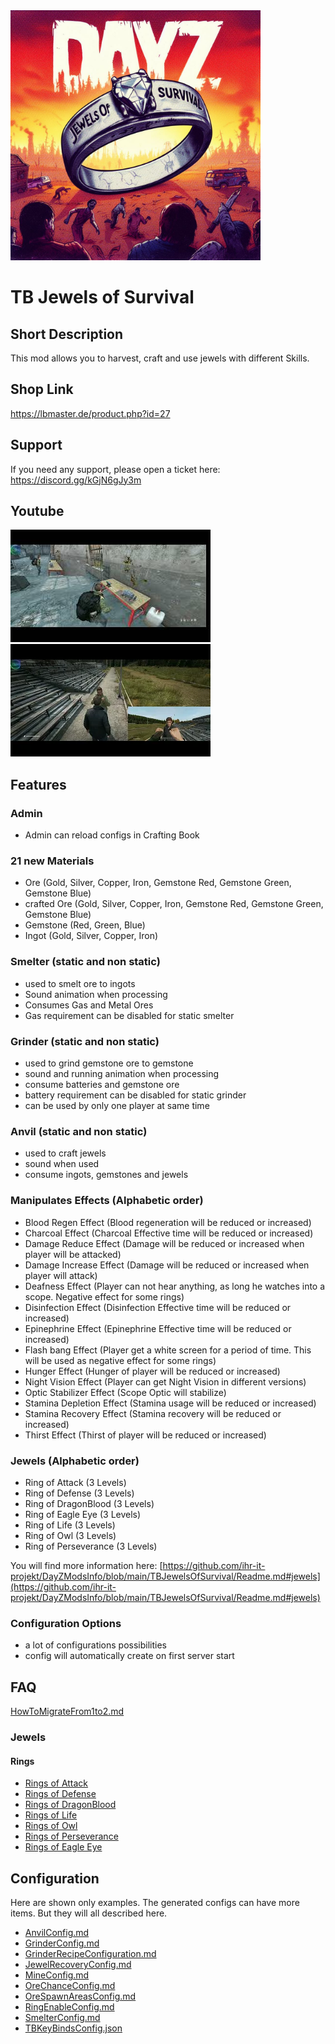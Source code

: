 <img src="./images/jewels_of_survival.jpeg" alt="TB Jewels of Survival" width="400"/>

# TB Jewels of Survival

## Short Description

This mod allows you to harvest, craft and use jewels with different Skills.

## Shop Link
https://lbmaster.de/product.php?id=27

## Support

If you need any support, please open a ticket here: https://discord.gg/kGjN6gJy3m

## Youtube

[![Version 1](./images/logoYT.png)](https://youtu.be/7JhJnIazOaA)
[![Presentation](./images/logoYTP.png)](https://youtu.be/gKKrYm1T3z0)

## Features

### Admin
- Admin can reload configs in Crafting Book

### 21 new Materials
- Ore (Gold, Silver, Copper, Iron, Gemstone Red, Gemstone Green, Gemstone Blue)
- crafted Ore (Gold, Silver, Copper, Iron, Gemstone Red, Gemstone Green, Gemstone Blue)
- Gemstone (Red, Green, Blue)
- Ingot (Gold, Silver, Copper, Iron)

### Smelter (static and non static)
- used to smelt ore to ingots
- Sound animation when processing
- Consumes Gas and Metal Ores
- Gas requirement can be disabled for static smelter

### Grinder (static and non static)
- used to grind gemstone ore to gemstone
- sound and running animation when processing
- consume batteries and gemstone ore
- battery requirement can be disabled for static grinder  
- can be used by only one player at same time

### Anvil (static and non static)
- used to craft jewels
- sound when used
- consume ingots, gemstones and jewels

### Manipulates Effects (Alphabetic order)

- Blood Regen Effect (Blood regeneration will be reduced or increased)
- Charcoal Effect (Charcoal Effective time will be reduced or increased)
- Damage Reduce Effect (Damage will be reduced or increased when player will be attacked)
- Damage Increase Effect (Damage will be reduced or increased when player will attack)
- Deafness Effect (Player can not hear anything, as long he watches into a scope. Negative effect for some rings)
- Disinfection Effect (Disinfection Effective time will be reduced or increased)
- Epinephrine Effect (Epinephrine Effective time will be reduced or increased)
- Flash bang Effect (Player get a white screen for a period of time. This will be used as negative effect for some rings)
- Hunger Effect (Hunger of player will be reduced or increased)
- Night Vision Effect (Player can get Night Vision in different versions)
- Optic Stabilizer Effect (Scope Optic will stabilize)
- Stamina Depletion Effect (Stamina usage will be reduced or increased)
- Stamina Recovery Effect (Stamina recovery will be reduced or increased)
- Thirst Effect (Thirst of player will be reduced or increased)

### Jewels (Alphabetic order)
- Ring of Attack (3 Levels)
- Ring of Defense (3 Levels)
- Ring of DragonBlood (3 Levels)
- Ring of Eagle Eye (3 Levels)
- Ring of Life (3 Levels)
- Ring of Owl (3 Levels)
- Ring of Perseverance (3 Levels)

You will find more information here: [https://github.com/ihr-it-projekt/DayZModsInfo/blob/main/TBJewelsOfSurvival/Readme.md#jewels](https://github.com/ihr-it-projekt/DayZModsInfo/blob/main/TBJewelsOfSurvival/Readme.md#jewels)

### Configuration Options
- a lot of configurations possibilities
- config will automatically create on first server start

## FAQ
[HowToMigrateFrom1to2.md](HowToMigrateFrom1to2.md)

### Jewels
#### Rings
- [Rings of Attack](Rings/TBJOFRingOfAttack.md)
- [Rings of Defense](Rings/TBJOFRingOfDefense.md)
- [Rings of DragonBlood](Rings/TBJOFRingOfDragonBlood.md)
- [Rings of Life](Rings/TBJOFRingOfLife.md)
- [Rings of Owl](Rings/TBJOFRingOfOwl.md)
- [Rings of Perseverance](Rings/TBJOFRingOfPerseverance.md)
- [Rings of Eagle Eye](Rings/TBJOFRingOfEagleEye.md)

## Configuration
Here are shown only examples. The generated configs can have more items. But they will all described here.
- [AnvilConfig.md](Configs/AnvilConfig.md)
- [GrinderConfig.md](Configs/GrinderConfig.md)
- [GrinderRecipeConfiguration.md](Configs/GrinderRecipeConfiguration.md)
- [JewelRecoveryConfig.md](Configs/JewelRecoveryConfig.md)
- [MineConfig.md](Configs/MineConfig.md)
- [OreChanceConfig.md](Configs/OreChanceConfig.md)
- [OreSpawnAreasConfig.md](Configs/OreSpawnAreasConfig.md)
- [RingEnableConfig.md](Configs/RingEnableConfig.md)
- [SmelterConfig.md](Configs/SmelterConfig.md)
- [TBKeyBindsConfig.json](../GlobalConfigs/Readme.md#tbkeybindsconfigjson)
